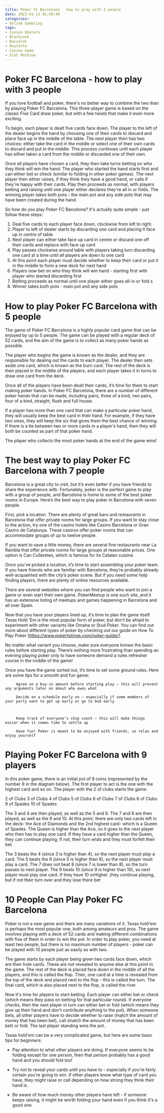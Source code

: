 ```yaml
---
title: Poker FC Barcelona   how to play with 3 people
date: 2023-01-13 01:50:40
categories:
- Online Gambling
tags:
- Casino Dealers
- Blackjack
- Baccarat
- Roulette
- Casino Game
- Slot Machine
---
```



#  Poker FC Barcelona - how to play with 3 people

If you love football and poker, there's no better way to combine the two than by playing Poker FC Barcelona. This three-player game is based on the classic Five Card draw poker, but with a few twists that make it even more exciting.

To begin, each player is dealt five cards face down. The player to the left of the dealer begins the hand by choosing one of their cards to discard and place face up in the middle of the table. The next player then has two choices: either take the card in the middle or select one of their own cards to discard and put in the middle. This process continues until each player has either taken a card from the middle or discarded one of their own.

Once all players have chosen a card, they then take turns betting on who they think will win the hand. The player who started the hand starts first and can either bet or check (similar to folding in other poker games). The next player then either raises, if they think they have a good hand, or calls if they're happy with their cards. Play then proceeds as normal, with players betting and raising until one player either declares they're all in or folds. The winning player takes both pots - the main pot and any side pots that may have been created during the hand.

So how do you play Poker FC Barcelona? It's actually quite simple - just follow these steps:

1) Deal five cards to each player face down, clockwise from left to right.
2) Player to left of dealer starts by discarding one card and placing it face up in centre of table 
3) Next player can either take face up card in centre or discard one off their cards and replace with face up card 
4) Play passes clockwise around table with players taking turn discarding one card at a time until all players are down to one card 
5) At this point each player must decide whether to keep their card or put it in the middle to form a new deck for next hand 
6) Players now bet on who they think will win hand - starting first with player who started discarding first 
7) Betting proceeds as normal until one player either goes all-in or fold s 
8) Winner takes both pots - main pot and any side pots

#  How to play Poker FC Barcelona with 5 people

The game of Poker FC Barcelona is a highly popular card game that can be enjoyed by up to 5 people. The game can be played with a regular deck of 52 cards, and the aim of the game is to collect as many poker hands as possible.

The player who begins the game is known as the dealer, and they are responsible for dealing out the cards to each player. The dealer then sets aside one card, which is known as the burn card. The rest of the deck is then placed in the middle of the players, and each player takes it in turns to draw one card from the deck.

Once all of the players have been dealt their cards, it’s time for them to start making poker hands. In Poker FC Barcelona, there are a number of different poker hands that can be made, including pairs, three of a kind, two pairs, four of a kind, straight, flush and full house.

If a player has more than one card that can make a particular poker hand, they will usually keep the best card in their hand. For example, if they have two sixes, they will keep the six that gives them the best chance of winning. If there is a tie between two or more cards in a player’s hand, then they will both be counted as part of that poker hand.

The player who collects the most poker hands at the end of the game wins!

#  The best way to play Poker FC Barcelona with 7 people

Barcelona is a great city to visit, but it’s even better if you have friends to share the experience with. Fortunately, poker is the perfect game to play with a group of people, and Barcelona is home to some of the best poker rooms in Europe. Here’s the best way to play poker in Barcelona with seven people.

First, pick a location. There are plenty of great bars and restaurants in Barcelona that offer private rooms for large groups. If you want to stay close to the action, try one of the casino hotels like Casino Barcelona or Gran Casino de Catalunya. These casinos offer poker rooms that can accommodate groups of up to twelve people.

If you want to save a little money, there are several fine restaurants near La Rambla that offer private rooms for large groups at reasonable prices. One option is Can Culleretes, which is famous for its Catalan cuisine.

Once you’ve picked a location, it’s time to start assembling your poker team. If you have friends who are familiar with Barcelona, they’re probably already well-acquainted with the city’s poker scene. But if you need some help finding players, there are plenty of online resources available.

There are several websites where you can find people who want to join a game or even start their own game. PokerMeetup is one such site, and it has an extensive listing of meetups and games happening in Barcelona and all over Spain.

Now that you have your players lined up, it’s time to plan the game itself. Texas Hold ‘Em is the most popular form of poker, but don’t be afraid to experiment with other variants like Omaha or Stud Poker. You can find out more about different types of poker by checking out our guide on How To Play Poker [https://www.pokerlistings.com/poker-guide/].

No matter what variant you choose, make sure everyone knows the basic rules before starting play. There’s nothing more frustrating than spending an evening playing poker only to have someone demand a rules refresher course in the middle of the game!

Once you have the game sorted out, it’s time to set some ground rules. Here are some tips for a smooth and fun game:


	 	 Agree on a buy-in amount before starting play – this will prevent any arguments later on about who owes what

	 	 Decide on a schedule early on – especially if some members of your party want to get up early or go to bed early



	 	 Keep track of everyone’s chip count – this will make things easier when it comes time to settle up

	 	 Have fun! Poker is meant to be enjoyed with friends, so relax and enjoy yourself

#  Playing Poker FC Barcelona with 9 players 

In this poker game, there is an initial pot of 9 coins (represented by the number 9 in the diagram below). The first player to act is the one with the highest card and so on. The player with the 2 of clubs starts the game.

2 of Clubs 
3 of Clubs 
4 of Clubs 
5 of Clubs 
6 of Clubs 
7 of Clubs 
8 of Clubs 
9 of Spades 
10 of Spades

The 3 and 4 are then played, as well as the 5 and 6. The 7 and 8 are then played, as well as the 9 and 10. At this point, there are only two cards left in the deck- the Ace of Diamonds and the 2nd highest card- which is a Queen of Spades. The Queen is higher than the Ace, so it goes to the next player who then has to play one card. If they have a card higher than the Queen, they can continue playing; if not, their turn ends and they must forfeit their bet.
























The 3 beats the 4 (since 3 is higher than 4), so the next player must play a card. The 5 beats the 6 (since 5 is higher than 6), so the next player must play a card. The 7 does not beat 8 (since 7 is lower than 8), so the turn passes to next player. The 9 beats 10 (since 9 is higher than 10), so next player must play one card. If they have 10 orHigher ,they continue playing, but if not their turn over and they lose there bet

#  10 People Can Play Poker FC Barcelona

Poker is not a new game and there are many variations of it. Texas hold'em is perhaps the most popular one, both among amateurs and pros. The game involves playing with a deck of 52 cards and making different combinations with five of them in order to win the pot. In order to play poker, you need at least two people, but there is no maximum number of players - poker can be played with 10 people just as easily as with two.

The game starts by each player being given two cards face down, which are their hole cards. These are not revealed to anyone else at this point in the game. The rest of the deck is placed face down in the middle of all the players, and this is called the flop. Then, one card at a time is revealed from the top of the deck and placed next to the flop - this is called the turn. The final card, which is also placed next to the flop, is called the river.

Now it's time for players to start betting. Each player can either bet or check (which means they pass on betting for that particular round). If everyone checks, then the next player in turn can either bet or fold (which means they give up their hand and don't contribute anything to the pot). When someone bets, all other players have to decide whether to raise (match the amount of money that has been bet), call (match the amount of money that has been bet) or fold. The last player standing wins the pot.

Texas hold'em can be a very complicated game, but here are some basic tips for beginners:

- Pay attention to what other players are doing. If everyone seems to be folding except for one person, then that person probably has a good hand and you should fold too!

- Try not to reveal your cards until you have to - especially if you're fairly certain you're going to win. If other players know what type of card you have, they might raise or call depending on how strong they think their hand is.

- Be aware of how much money other players have left - if someone keeps raising, it might be worth folding your hand even if you think it's a good one.